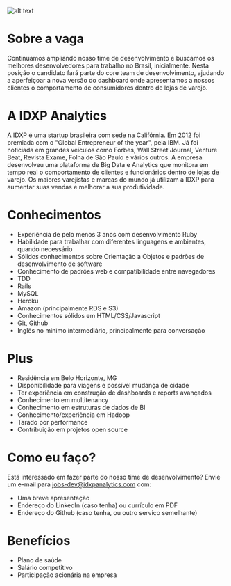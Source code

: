 ![alt text](http://www.idxpanalytics.com/img/logo.png "IDXP Analytics")

# Sobre a vaga
Continuamos ampliando nosso time de desenvolvimento e buscamos os melhores desenvolvedores para trabalho no Brasil, inicialmente. 
Nesta posição o candidato fará parte do core team de desenvolvimento, ajudando a aperfeiçoar a nova versão do dashboard onde apresentamos a nossos clientes o comportamento de consumidores dentro de lojas de varejo.

# A IDXP Analytics
A IDXP é uma startup brasileira com sede na Califórnia. Em 2012 foi premiada com o "Global Entrepreneur of the year", pela IBM. Já foi noticiada em grandes veículos como Forbes, Wall Street Journal, Venture Beat, Revista Exame, Folha de São Paulo e vários outros.
A empresa desenvolveu uma plataforma de Big Data e Analytics que monitora em tempo real o comportamento de clientes e funcionários dentro de lojas de varejo. Os maiores varejistas e marcas do mundo já utilizam a IDXP para aumentar suas vendas e melhorar a sua produtividade. 

# Conhecimentos
- Experiência de pelo menos 3 anos com desenvolvimento Ruby
- Habilidade para trabalhar com diferentes linguagens e ambientes, quando necessário
- Sólidos conhecimentos sobre Orientação a Objetos e padrões de desenvolvimento de software
- Conhecimento de padrões web e compatibilidade entre navegadores
- TDD
- Rails
- MySQL
- Heroku
- Amazon (principalmente RDS e S3)
- Conhecimentos sólidos em HTML/CSS/Javascript
- Git, Github
- Inglês no mínimo intermediário, principalmente para conversação

# Plus
- Residência em Belo Horizonte, MG
- Disponibilidade para viagens e possível mudança de cidade
- Ter experiência em construção de dashboards e reports avançados
- Conhecimento em multitenancy
- Conhecimento em estruturas de dados de BI
- Conhecimento/experiência em Hadoop
- Tarado por performance
- Contribuição em projetos open source

# Como eu faço?
Está interessado em fazer parte do nosso time de desenvolvimento?
Envie um e-mail para jobs-dev@idxpanalytics.com com:
- Uma breve apresentação
- Endereço do LinkedIn (caso tenha) ou currículo em PDF
- Endereço do Github (caso tenha, ou outro serviço semelhante)

# Benefícios
- Plano de saúde
- Salário competitivo
- Participação acionária na empresa
